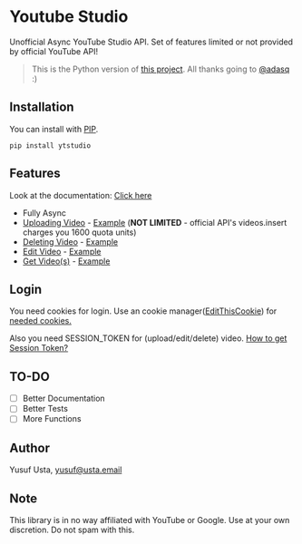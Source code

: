 # Youtube Studio

Unofficial Async YouTube Studio API. Set of features limited or not provided by official YouTube API!

> This is the Python version of [this project](https://github.com/adasq/youtube-studio). All thanks going to [@adasq](https://github.com/adasq) :)

## Installation

You can install with [PIP](https://pypi.org/project/ytstudio/).

`pip install ytstudio`

## Features

Look at the documentation: [Click here](https://yusufusta.github.io/ytstudio/)

- Fully Async
- [Uploading Video](https://yusufusta.github.io/ytstudio/#ytstudio.Studio.uploadVideo) - [Example](https://github.com/yusufusta/ytstudio/blob/master/examples/upload_video.py) (**NOT LIMITED** - official API's videos.insert charges you 1600 quota units)
- [Deleting Video](https://yusufusta.github.io/ytstudio/#ytstudio.Studio.deleteVideo) - [Example](https://github.com/yusufusta/ytstudio/blob/master/examples/edit_video.py#L29)
- [Edit Video](https://yusufusta.github.io/ytstudio/#ytstudio.Studio.editVideo) - [Example](https://github.com/yusufusta/ytstudio/blob/master/examples/edit_video.py#L13)
- [Get Video(s)](https://yusufusta.github.io/ytstudio/#ytstudio.Studio.listVideos) - [Example](https://github.com/yusufusta/ytstudio/blob/master/examples/get_videos.py#L7)

## Login

You need cookies for login. Use an cookie manager([EditThisCookie](https://chrome.google.com/webstore/detail/editthiscookie/fngmhnnpilhplaeedifhccceomclgfbg?hl=tr)) for [needed cookies.](https://github.com/yusufusta/ytstudio/blob/master/examples/login.json)

Also you need SESSION_TOKEN for (upload/edit/delete) video. [How to get Session Token?](https://github.com/adasq/youtube-studio#preparing-authentication)

## TO-DO

- [ ] Better Documentation
- [ ] Better Tests
- [ ] More Functions

## Author

Yusuf Usta, yusuf@usta.email

## Note

This library is in no way affiliated with YouTube or Google. Use at your own discretion. Do not spam with this.
